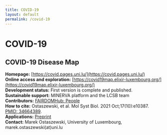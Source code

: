 ```yaml
---
title: COVID-19
layout: default
permalink: /covid-19
---
```


# COVID-19
## COVID-19 Disease Map

**Homepage:** [https://covid.pages.uni.lu/](https://covid.pages.uni.lu/)  
**Online access and exploration:** [https://covid19map.elixir-luxembourg.org/](https://covid19map.elixir-luxembourg.org/)  
**Development status:** First version is complete and published.  
**Sustainable support:** MINERVA platform and the LCSB team  
**Contributors:** [FAIRDOMHub: People](https://fairdomhub.org/projects/190#people)  
**How to cite:** Ostaszewski, et al. Mol Syst Biol. 2021 Oct;17(10):e10387. [PMID: 34664389](https://www.ncbi.nlm.nih.gov/pubmed/34664389).  
**Applications:** [Preprint](https://doi.org/10.1101/2022.12.17.520865)  
**Contact:** Marek Ostaszewski, University of Luxembourg, marek.ostaszewski(at)uni.lu  
